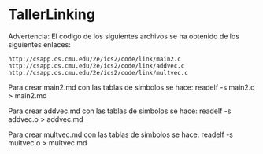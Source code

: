 # TallerLinking
Advertencia: El codigo de los siguientes archivos se ha obtenido de los siguientes enlaces:

    http://csapp.cs.cmu.edu/2e/ics2/code/link/main2.c
    http://csapp.cs.cmu.edu/2e/ics2/code/link/addvec.c
    http://csapp.cs.cmu.edu/2e/ics2/code/link/multvec.c


Para crear main2.md con las tablas de simbolos se hace: 
readelf -s main2.o > main2.md

Para crear addvec.md con las tablas de simbolos se hace:
readelf -s addvec.o > addvec.md

Para crear multvec.md con las tablas de simbolos se hace:
readelf -s multvec.o > multvec.md
